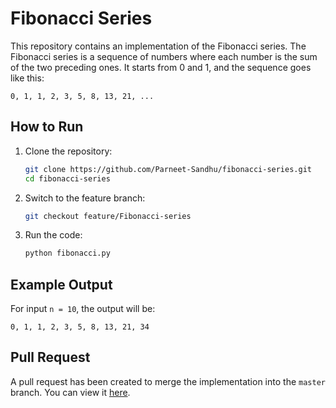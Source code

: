 # Fibonacci Series

This repository contains an implementation of the Fibonacci series.
The Fibonacci series is a sequence of numbers where each number is the sum of the two preceding ones. It starts from 0 and 1, and the sequence goes like this:

```
0, 1, 1, 2, 3, 5, 8, 13, 21, ...
```

## How to Run
1. Clone the repository:
   ```bash
   git clone https://github.com/Parneet-Sandhu/fibonacci-series.git
   cd fibonacci-series
   ```
2. Switch to the feature branch:
   ```bash
   git checkout feature/Fibonacci-series
   ```
3. Run the code:
     ```bash
     python fibonacci.py
     ```
## Example Output
For input `n = 10`, the output will be:
```
0, 1, 1, 2, 3, 5, 8, 13, 21, 34
```

## Pull Request
A pull request has been created to merge the implementation into the `master` branch. You can view it [here](https://github.com/Parneet-Sandhu/fibonacci-series/pulls).
